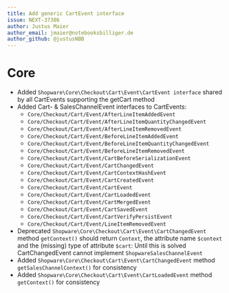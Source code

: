 ```yaml
---
title: Add generic CartEvent interface
issue: NEXT-37386
author: Justus Maier
author_email: jmaier@notebooksbilliger.de
author_github: @justusNBB
---
```

# Core
* Added `Shopware\Core\Checkout\Cart\Event\CartEvent interface` shared by all CartEvents supporting the getCart method
* Added Cart- & SalesChannelEvent interfaces to CartEvents:
  * `Core/Checkout/Cart/Event/AfterLineItemAddedEvent`
  * `Core/Checkout/Cart/Event/AfterLineItemQuantityChangedEvent`
  * `Core/Checkout/Cart/Event/AfterLineItemRemovedEvent`
  * `Core/Checkout/Cart/Event/BeforeLineItemAddedEvent`
  * `Core/Checkout/Cart/Event/BeforeLineItemQuantityChangedEvent`
  * `Core/Checkout/Cart/Event/BeforeLineItemRemovedEvent`
  * `Core/Checkout/Cart/Event/CartBeforeSerializationEvent`
  * `Core/Checkout/Cart/Event/CartChangedEvent`
  * `Core/Checkout/Cart/Event/CartContextHashEvent`
  * `Core/Checkout/Cart/Event/CartCreatedEvent`
  * `Core/Checkout/Cart/Event/CartEvent`
  * `Core/Checkout/Cart/Event/CartLoadedEvent`
  * `Core/Checkout/Cart/Event/CartMergedEvent`
  * `Core/Checkout/Cart/Event/CartSavedEvent`
  * `Core/Checkout/Cart/Event/CartVerifyPersistEvent`
  * `Core/Checkout/Cart/Event/LineItemRemovedEvent`
* Deprecated `Shopware\Core\Checkout\Cart\Event\CartChangedEvent` method `getContext()` should return `Context`, the attribute name `$context` and the (missing) type of attribute `$cart`: Until this is solved CartChangedEvent cannot implement `ShopwareSalesChannelEvent`
* Added `Shopware\Core\Checkout\Cart\Event\CartChangedEvent` method `getSalesChannelContext()` for consistency
* Added `Shopware\Core\Checkout\Cart\Event\CartLoadedEvent` method `getContext()` for consistency